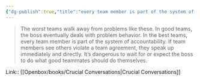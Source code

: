 ```yaml
---
{"dg-publish":true,"title":"every team member is part of the system of accountability","tags":["quotes"],"date":"2023-06-30T10:08:31+04:00","modified_at":"2023-07-11T17:32:55+03:00","alias":"every team member is part of the system of accountability","dg-path":"/quotes/202306301008.md","permalink":"/quotes/202306301008/","dgPassFrontmatter":true}
---
```



> The worst teams walk away from problems like these. In good teams, the boss eventually deals with problem behavior. In the best teams, every team member is part of the system of accountability. If team members see others violate a team agreement, they speak up immediately and directly. It’s dangerous to wait for or expect the boss to do what good teammates should do themselves.

Link:: [[Openbox/books/Crucial Conversations|Crucial Conversations]]
